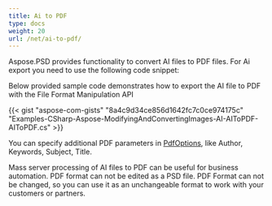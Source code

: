```yaml
---
title: Ai to PDF
type: docs
weight: 20
url: /net/ai-to-pdf/
---
```


Aspose.PSD provides functionality to convert AI files to PDF files. For Ai export you need to use the following code snippet:

Below provided sample code demonstrates how to export the AI file to PDF with the File Format Manipulation API

{{< gist "aspose-com-gists" "8a4c9d34ce856d1642fc7c0ce974175c" "Examples-CSharp-Aspose-ModifyingAndConvertingImages-AI-AIToPDF-AIToPDF.cs" >}}



You can specify additional PDF parameters in [PdfOptions](https://apireference.aspose.com/psd/net/aspose.psd.imageoptions/pdfoptions), like Author, Keywords, Subject, Title.

Mass server processing of AI files to PDF can be useful for business automation. PDF format can not be edited as a PSD file. PDF Format can not be changed, so you can use it as an unchangeable format to work with your customers or partners.


